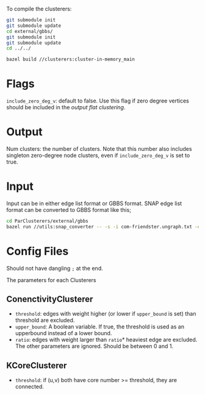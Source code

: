 
To compile the clusterers:

```bash
git submodule init
git submodule update
cd external/gbbs/
git submodule init
git submodule update
cd ../../

bazel build //clusterers:cluster-in-memory_main
```

# Flags

`include_zero_deg_v`: default to false. Use this flag if zero degree vertices should be included in the *output flat clustering*.


# Output
Num clusters: the number of clusters. Note that this number also includes singleton zero-degree node clusters, even if `include_zero_deg_v` is set to true.


# Input

Input can be in either edge list format or GBBS format. SNAP edge list format can be converted to GBBS format like this;

```bash
cd ParClusterers/external/gbbs
bazel run //utils:snap_converter -- -s -i com-friendster.ungraph.txt -o com-friendster.gbbs.txt
```

# Config Files

Should not have dangling `;` at the end.


The parameters for each Clusterers

## ConenctivityClusterer
- `threshold`: edges with weight higher (or lower if `upper_bound` is set) than threshold are excluded.
- `upper_bound`: A boolean variable. If true, the threshold is used as an upperbound instead of a lower bound.
- `ratio`: edges with weight larger than `ratio`* heaviest edge are excluded. The other parameters are ignored. Should be between 0 and 1.

## KCoreClusterer
- `threshold`: if (u,v) both have core number >= threshold, they are connected.
